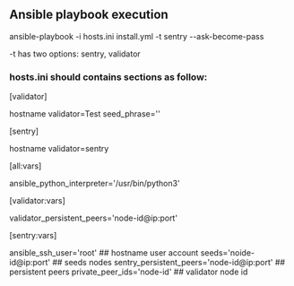 
## Ansible playbook execution
ansible-playbook -i hosts.ini install.yml -t sentry --ask-become-pass

-t has two options: sentry, validator

### hosts.ini should contains sections as follow:

[validator]

hostname validator=Test seed_phrase=''


[sentry]

hostname validator=sentry

[all:vars]

ansible_python_interpreter='/usr/bin/python3'


[validator:vars]

validator_persistent_peers='node-id@ip:port'


[sentry:vars]

ansible_ssh_user='root' ## hostname user account
seeds='noide-id@ip:port' ## seeds nodes 
sentry_persistent_peers='node-id@ip:port' ## persistent peers
private_peer_ids='node-id' ## validator node id